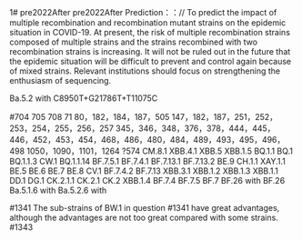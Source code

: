 1# pre2022After
pre2022After
Prediction：：//
To predict the impact of multiple recombination and recombination mutant strains on the epidemic situation in COVID-19. At present, the risk of multiple recombination strains composed of multiple strains and the strains recombined with two recombination strains is increasing. It will not be ruled out in the future that the epidemic situation will be difficult to prevent and control again because of mixed strains. Relevant institutions should focus on strengthening the enthusiasm of sequencing.


Ba.5.2   with   C8950T+G21786T+T11075C



#704 705 708 71 80，182，184，187，505
147，182，187，251，252，253，254，255，256，257
345，346，348，376，378，444，445，446，452，453，454，468，486，480，484，489，493，495，496，498
1050，1090，1101，1264       ?574
CM.8.1
XBB.4.1
XBB.5
XBB.1.5
BQ.1.1
BQ.1
BQ.1.1.3
CW.1
BQ.1.1.14
BF.7.5.1
BF.7.4.1
BF.7.13.1
BF.7.13.2
BE.9
CH.1.1
XAY.1.1
BE.5
BE.6
BE.7
BE.8
CV.1
BF.7.4.2
BF.7.13
XBB.3.1
XBB.1.2
XBB.1.3
XBB.1.1
DD.1
DG.1
CK.2.1.1
CK.2.1
CK.2
XBB.1.4
BF.7.4
BF.7.5
BF.7
BF.26        with
BF.26
Ba.5.1.6     with
Ba.5.2.6     with


#1341
The sub-strains of BW.1 in question #1341 have great advantages, although the advantages are not too great compared with some strains.
#1343
